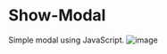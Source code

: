 # Show-Modal
Simple modal using JavaScript.
![image](https://user-images.githubusercontent.com/40535807/183086202-1f2e44b1-66ab-4cff-ae5d-8dfa17f20b44.png)
